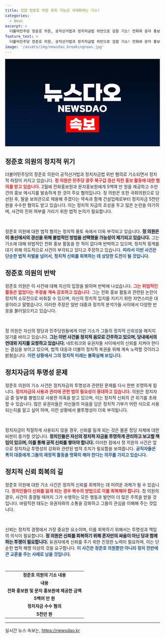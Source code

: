 ```yaml
---
title: 검찰 정준호 의원 유죄 가능성 극대화하는 기소!
categories:
  - News
excerpt: >
  더불어민주당 정준호 의원, 공직선거법과 정치자금법 위반으로 검찰 기소! 전화와 문자 홍보에 얽힌 500만 원의 비밀과 정치자금 5천만 원 수수 의혹. 뒤이은 반박은 정치적 음모? 진실을 향한 갈등이 펼쳐집니다.
feature_text: >
  더불어민주당 정준호 의원, 공직선거법과 정치자금법 위반으로 검찰 기소! 전화와 문자 홍보에 얽힌 500만 원의 비밀과 정치자금 5천만 원 수수 의혹. 뒤이은 반박은 정치적 음모? 진실을 향한 갈등이 펼쳐집니다.
image: '/assets/img/newsdao_breakingnews.jpg'
---
```


<p><img src="/assets/img/newsdao_breakingnews.jpg" alt="firstkoreanews 속보" /></p>

<h2 data-ke-size="size26">정준호 의원의 정치적 위기</h2>

<p data-ke-size="size16">더불어민주당의 정준호 의원이 공직선거법과 정치자금법 위반 혐의로 기소되면서 정치적 파장이 커지고 있습니다. <b><span style="color: #ee2323;">정 의원은 민주당 광주 북구갑 경선 직전 홍보 활동에 대한 혐의를 받고 있습니다.</span></b> 2월에 전화홍보원과 문자홍보원에게 5백여 만 원을 제공하고 수만 건의 홍보 메시지를 발송하게 한 것이 주요 혐의입니다. 정 의원은 또한 국회의원으로 당선된 후, 딸을 보좌관으로 채용해 주겠다는 약속과 함께 건설업체로부터 정치자금 5천만 원을 수수한 혐의도 받고 있습니다. 이는 정치적 자금의 조성을 두고 많은 논란을 야기하며, 사건의 진위 여부를 가리기 위한 법적 논의가 필요합니다.</p>

<p data-ke-size="size16">&nbsp;</p>

<p>정준호 의원에 대한 법적 혐의는 정치적 풍토 속에서 더욱 부각되고 있습니다. <b><span style="background-color: #21538527;">정 의원은 이 총선에서의 경선을 위해 불법적인 방법을 선택했을 가능성이 제기되고 있습니다.</span></b> 그는 기소에 대해 위법적인 전화 홍보 활동을 한 적이 없다며 반박하고 있으며, 정치적 핑계를 대기 위해 의도적으로 사건이 부각되고 있다고 주장하고 있습니다. <b><span style="color: #1a5490;">따라서 이번 사건은 단순한 법적 처벌을 넘어서, 정치적 신뢰를 회복하는 데 상당한 도전이 될 것입니다.</span></b></p>

<h2 data-ke-size="size26">정준호 의원의 반박<br /></h2>

<p data-ke-size="size16">정준호 의원은 이 사건에 대해 자신의 입장을 밝히며 반박에 나섰습니다. <b><span style="color: #ee2323;">그는 위법적인 활동은 없었다는 주장을 계속 강조하고 있습니다.</span></b> 그는 전화 홍보 활동과 관련된 논란이 정치적 소모전으로 비춰질 수 있으며, 자신의 정치적 입지를 지키기 위한 자연스러운 대응이라고 말했습니다. 이러한 주장은 일반 대중과 정치적 분석가들 사이에서 다양한 반응을 불러일으키고 있습니다.</p>

<p data-ke-size="size16">&nbsp;</p>

<p>정 의원은 자신의 정당과 민주당원들에게 이번 기소가 그들의 정치적 신뢰성을 해치지 않기를 바라고 있습니다. <b><span style="background-color: #21538527;">그는 이번 사건을 정치적 음모로 간주하고 있으며, 당내에서의 연대와 지지를 요청하고 있습니다.</span></b> 네트워크와 유권자들 사이에서의 신뢰를 지켜야 한다는 결심을 보이고 있으며, 법적 대응과 더불어 정치적 복권을 위해 계속 노력할 것이라고 밝혔습니다. <b><span style="color: #1a5490;">이런 상황에서 그의 정치적 미래는 불확실해 보입니다.</span></b></p>

<h2 data-ke-size="size26">정치자금의 투명성 문제<br /></h2>

<p data-ke-size="size16">정준호 의원의 기소 사건은 정치자금의 투명성과 관련된 문제를 다시 한번 조명하게 됩니다. <b><span style="color: #ee2323;">정치자금의 사용과 관리에 관한 법의 필요성이 증대하고 있습니다.</span></b> 의원은 정치자금 중 일부를 불법으로 사용한 의혹을 받고 있으며, 이는 정치적 신뢰의 큰 위기를 초래할 수 있습니다. 많은 유권자들은 자신들의 마음을 담은 정치적 기부가 어떤 식으로 사용되는지를 알고 싶어 하며, 이런 상황에서 불투명성이 더욱 부각됩니다.</p>

<p data-ke-size="size16">&nbsp;</p>

<p>정치자금이 적절하게 사용되지 않을 경우, 신뢰를 잃게 되는 것은 물론 정당 자체에 대한 비판이 증가할 것입니다. <b><span style="background-color: #21538527;">정치인들은 자신의 정치적 자금을 투명하게 관리하고 보고할 책임이 있으며, 이를 통해 공적 신뢰를 쌓아야 합니다.</span></b> 이러한 점에서 정 의원의 사건은 앞으로 정치자금 투명성의 강화와 관련된 법적 조치가 필요함을 보여줍니다. <b><span style="color: #1a5490;">공직자들은 특히 대중에게 그들의 재정적 활동을 명확히 해야 한다는 의무를 가지고 있습니다.</span></b></p>

<h2 data-ke-size="size26">정치적 신뢰 회복의 길<br /></h2>

<p data-ke-size="size16">정준호 의원에 대한 기소 사건은 정치적 신뢰를 회복하는 데 어려운 과제가 될 수 있습니다. <b><span style="color: #ee2323;">정치인들이 신뢰를 잃게 되는 경우 복수의 방법으로 이를 회복해야 합니다.</span></b> 정 의원의 경우, 사건이 종결될 때까지 그가 수행하는 모든 행동과 발언이 더 많은 주목을 받을 것입니다. 바람직한 태도는 유권자와의 소통을 강화하고 그들의 관심을 이해해 주는 것입니다.</p>

<p data-ke-size="size16">&nbsp;</p>

<p>신뢰는 정치적 경쟁에서 가장 중요한 요소이며, 이를 회복하기 위해서는 투명성과 책임의 의식이 필요합니다. <b><span style="background-color: #21538527;">정 의원은 신뢰를 회복하기 위해 혼자만의 싸움이 아닌 당과 함께 하는 투쟁이 필요합니다.</span></b> 유권자에게 신뢰를 주기 위한 진정한 노력이 필요하며, 이는 단순한 법적 해명 이상의 것을 요구합니다. <b><span style="color: #1a5490;">이 사건은 정준호 의원뿐만 아니라 정치 전반에 큰 교훈을 주는 사례로 남을 것입니다.</span></b></p>

<p data-ke-size="size16">&nbsp;</p>

<div>
<table>
  <tr>
    <td style="text-align: center; height: 17px;"><b>정준호 의원의 기소 내용</b></td>
  </tr>
  <tr>
    <td style="text-align: center; height: 17px;"><b>내용</b></td>
  </tr>
  <tr>
    <td style="text-align: center; height: 17px;"><b>전화 홍보원 및 문자 홍보원에 제공한 금액</b></td>
  </tr>
  <tr>
    <td style="text-align: center; height: 17px;"><b>5백여 만 원</b></td>
  </tr>
  <tr>
    <td style="text-align: center; height: 17px;"><b>정치자금 수수 혐의</b></td>
  </tr>
  <tr>
    <td style="text-align: center; height: 17px;"><b>5천만 원</b></td>
  </tr>
</table>
</div>

<hr />
실시간 뉴스 속보는, <a href="https://newsdao.kr" rel="dofollow">https://newsdao.kr</a>


